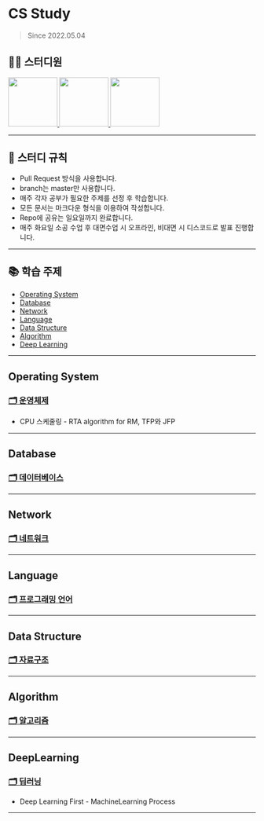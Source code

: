 # CS Study
> Since 2022.05.04

## 👨‍💻  스터디원
<p>
<a href="https://github.com/nahyeon99">
  <img src="https://avatars.githubusercontent.com/u/69833665?v=4" width="100">
</a>
<a href="https://github.com/poly9010">
  <img src="https://avatars.githubusercontent.com/u/66791731?v=4" width="100">
</a>
<a href="https://github.com/jonghyeok98">
  <img src="https://avatars.githubusercontent.com/u/77715064?v=4" width="100">
</a>
</p>

---

## 📝 스터디 규칙
 - Pull Request 방식을 사용합니다.
 - branch는 master만 사용합니다.
 - 매주 각자 공부가 필요한 주제를 선정 후 학습합니다.
 - 모든 문서는 마크다운 형식을 이용하여 작성합니다.
 - Repo에 공유는 일요일까지 완료합니다.
 - 매주 화요일 소공 수업 후 대면수업 시 오프라인, 비대면 시 디스코드로 발표 진행합니다.
 
---

## 📚 학습 주제

- [Operating System](#operating-system)
- [Database](#database)
- [Network](#network)
- [Language](#language)
- [Data Structure](#data-structure)
- [Algorithm](#algorithm)
- [Deep Learning](#deeplearning)
---
## Operating System
### [🗂 운영체제](./contents/operating-system)
- CPU 스케줄링 - RTA algorithm for RM, TFP와 JFP
---

## Database
### [🗂 데이터베이스](./contents/database)

---

## Network
### [🗂 네트워크](./contents/network)

---

## Language
### [🗂 프로그래밍 언어](./contents/language)

---

## Data Structure
### [🗂 자료구조](./contents/data-structure)

---

## Algorithm
### [🗂 알고리즘](./contents/algorithm)

---

## DeepLearning
### [🗂 딥러닝](./contents/deeplearning)
- Deep Learning First - MachineLearning Process
---
